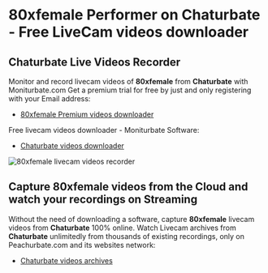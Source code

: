 # 80xfemale Performer on Chaturbate - Free LiveCam videos downloader

## Chaturbate Live Videos Recorder

Monitor and record livecam videos of **80xfemale** from **Chaturbate** with Moniturbate.com
Get a premium trial for free by just and only registering with your Email address:
* [80xfemale Premium videos downloader](https://moniturbate.com/request-demo-licence-key.html)

Free livecam videos downloader - Moniturbate Software:
* [Chaturbate videos downloader](https://moniturbate.com/moniturbate-download-software.html)

![80xfemale livecam videos recorder](https://peachurnet.com/templates/moniturbate-software.png)


## Capture 80xfemale videos from the Cloud and watch your recordings on Streaming

Without the need of downloading a software, capture **80xfemale** livecam videos from **Chaturbate** 100% online.
Watch Livecam archives from **Chaturbate** unlimitedly from thousands of existing recordings, only on Peachurbate.com and its websites network:
* [Chaturbate videos archives](https://peachurnet.com/)